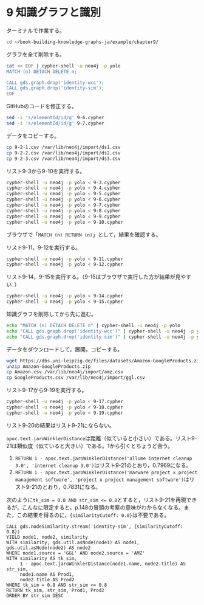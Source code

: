 # 9 知識グラフと識別

ターミナルで作業する。

```bash
cd ~/book-building-knowledge-graphs-ja/example/chapter9/
```

グラフを全て削除する。

```bash
cat << EOF | cypher-shell -u neo4j -p yolo
MATCH (n) DETACH DELETE n;

CALL gds.graph.drop('identity-wcc');
CALL gds.graph.drop('identity-sim');
EOF
```

GitHubのコードを修正する。

```bash
sed -i 's/elementId/id/g' 9-6.cypher
sed -i 's/elementId/id/g' 9-7.cypher
```

データをコピーする。

```bash
cp 9-2-1.csv /var/lib/neo4j/import/ds1.csv
cp 9-2-2.csv /var/lib/neo4j/import/ds2.csv
cp 9-2-3.csv /var/lib/neo4j/import/ds3.csv
```

リスト9-3から9-10を実行する。

```bash
cypher-shell -u neo4j -p yolo < 9-3.cypher
cypher-shell -u neo4j -p yolo < 9-4.cypher
cypher-shell -u neo4j -p yolo < 9-5.cypher
cypher-shell -u neo4j -p yolo < 9-6.cypher
cypher-shell -u neo4j -p yolo < 9-7.cypher
cypher-shell -u neo4j -p yolo < 9-8.cypher
cypher-shell -u neo4j -p yolo < 9-9.cypher
cypher-shell -u neo4j -p yolo < 9-10.cypher
```

ブラウザで「`MATCH (n) RETURN (n)`」として，結果を確認する。

リスト9-11，9-12を実行する。

```bash
cypher-shell -u neo4j -p yolo < 9-11.cypher
cypher-shell -u neo4j -p yolo < 9-12.cypher
```

リスト9-14，9-15を実行する。（9-15はブラウザで実行した方が結果が見やすい．）

```bash
cypher-shell -u neo4j -p yolo < 9-14.cypher
cypher-shell -u neo4j -p yolo < 9-15.cypher
```

知識グラフを削除してから先に進む。

```bash
echo "MATCH (n) DETACH DELETE n" | cypher-shell -u neo4j -p yolo
echo "CALL gds.graph.drop('identity-wcc')" | cypher-shell -u neo4j -p yolo
echo "CALL gds.graph.drop('identity-sim')" | cypher-shell -u neo4j -p yolo
```

データをダウンロードして，展開，コピーする。

```bash
wget https://dbs.uni-leipzig.de/files/datasets/Amazon-GoogleProducts.zip
unzip Amazon-GoogleProducts.zip
cp Amazon.csv /var/lib/neo4j/import/amz.csv
cp GoogleProducts.csv /var/lib/neo4j/import/ggl.csv
```

リスト9-17から9-19を実行する。

```bash
cypher-shell -u neo4j -p yolo < 9-17.cypher
cypher-shell -u neo4j -p yolo < 9-18.cypher
cypher-shell -u neo4j -p yolo < 9-19.cypher
```

リスト9-20の結果はリスト9-21にならない。

`apoc.text.jaroWinklerDistance`は距離（似ていると小さい）である。リスト9-21は類似度（似ていると大きい）である。1から引くとちょうど合う。

1. `RETURN 1 - apoc.text.jaroWinklerDistance('allume internet cleanup 3.0', 'internet cleanup 3.0')`はリスト9-21のとおり，0.7969になる。
1. `RETURN 1 - apoc.text.jaroWinklerDistance('marware project x project management software', 'project x project management software')`はリスト9-21のとおり，0.7831になる。

次のように`tk_sim = 0.8 AND str_sim <= 0.8`とすると，リスト9-21を再現できるが，こんなに限定すると，p.148の冒頭の考察の意味がわからなくなる。また，この結果を得るのに，`{similarityCutoff: 0.8}`は不要である。

```cypher
CALL gds.nodeSimilarity.stream('identity-sim', {similarityCutoff: 0.8}) 
YIELD node1, node2, similarity
WITH similarity, gds.util.asNode(node1) AS node1, gds.util.asNode(node2) AS node2
WHERE node1.source = 'GGL' AND node2.source = 'AMZ'
WITH similarity AS tk_sim, 
     1 - apoc.text.jaroWinklerDistance(node1.name, node2.title) AS str_sim, 
     node1.name AS Prod1, 
     node2.title AS Prod2
WHERE tk_sim = 0.8 AND str_sim <= 0.8
RETURN tk_sim, str_sim, Prod1, Prod2
ORDER BY str_sim DESC
```
